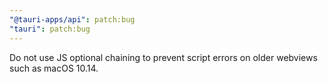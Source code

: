 ```yaml
---
"@tauri-apps/api": patch:bug
"tauri": patch:bug
---
```


Do not use JS optional chaining to prevent script errors on older webviews such as macOS 10.14.
